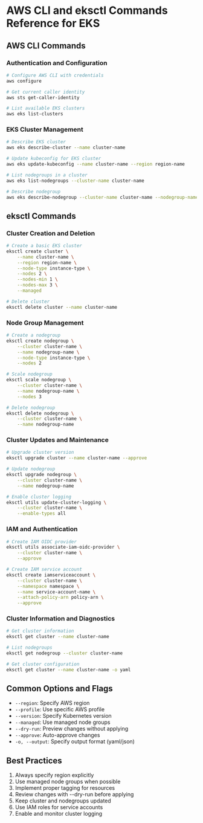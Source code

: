# AWS CLI and eksctl Commands Reference for EKS

## AWS CLI Commands

### Authentication and Configuration
```bash
# Configure AWS CLI with credentials
aws configure

# Get current caller identity
aws sts get-caller-identity

# List available EKS clusters
aws eks list-clusters
```

### EKS Cluster Management
```bash
# Describe EKS cluster
aws eks describe-cluster --name cluster-name

# Update kubeconfig for EKS cluster
aws eks update-kubeconfig --name cluster-name --region region-name

# List nodegroups in a cluster
aws eks list-nodegroups --cluster-name cluster-name

# Describe nodegroup
aws eks describe-nodegroup --cluster-name cluster-name --nodegroup-name nodegroup-name
```

## eksctl Commands

### Cluster Creation and Deletion
```bash
# Create a basic EKS cluster
eksctl create cluster \
    --name cluster-name \
    --region region-name \
    --node-type instance-type \
    --nodes 2 \
    --nodes-min 1 \
    --nodes-max 3 \
    --managed

# Delete cluster
eksctl delete cluster --name cluster-name
```

### Node Group Management
```bash
# Create a nodegroup
eksctl create nodegroup \
    --cluster cluster-name \
    --name nodegroup-name \
    --node-type instance-type \
    --nodes 2

# Scale nodegroup
eksctl scale nodegroup \
    --cluster cluster-name \
    --name nodegroup-name \
    --nodes 3

# Delete nodegroup
eksctl delete nodegroup \
    --cluster cluster-name \
    --name nodegroup-name
```

### Cluster Updates and Maintenance
```bash
# Upgrade cluster version
eksctl upgrade cluster --name cluster-name --approve

# Update nodegroup
eksctl upgrade nodegroup \
    --cluster cluster-name \
    --name nodegroup-name

# Enable cluster logging
eksctl utils update-cluster-logging \
    --cluster cluster-name \
    --enable-types all
```

### IAM and Authentication
```bash
# Create IAM OIDC provider
eksctl utils associate-iam-oidc-provider \
    --cluster cluster-name \
    --approve

# Create IAM service account
eksctl create iamserviceaccount \
    --cluster cluster-name \
    --namespace namespace \
    --name service-account-name \
    --attach-policy-arn policy-arn \
    --approve
```

### Cluster Information and Diagnostics
```bash
# Get cluster information
eksctl get cluster --name cluster-name

# List nodegroups
eksctl get nodegroup --cluster cluster-name

# Get cluster configuration
eksctl get cluster --name cluster-name -o yaml
```

## Common Options and Flags

- `--region`: Specify AWS region
- `--profile`: Use specific AWS profile
- `--version`: Specify Kubernetes version
- `--managed`: Use managed node groups
- `--dry-run`: Preview changes without applying
- `--approve`: Auto-approve changes
- `-o, --output`: Specify output format (yaml/json)

## Best Practices

1. Always specify region explicitly
2. Use managed node groups when possible
3. Implement proper tagging for resources
4. Review changes with --dry-run before applying
5. Keep cluster and nodegroups updated
6. Use IAM roles for service accounts
7. Enable and monitor cluster logging